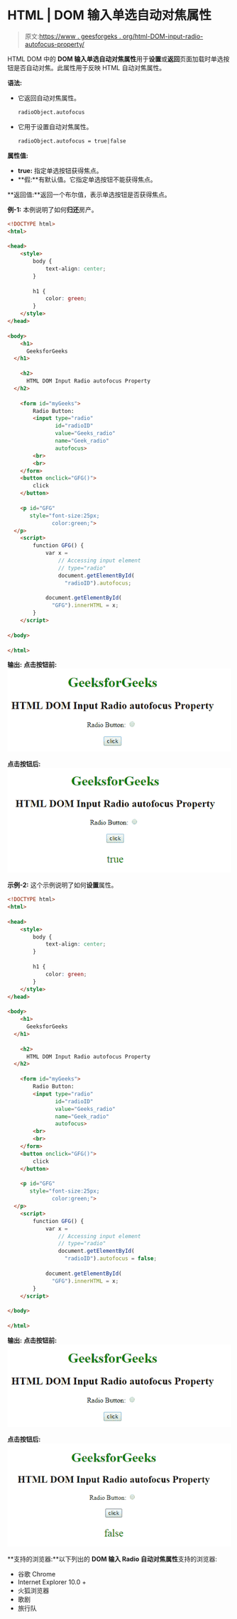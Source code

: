 # HTML | DOM 输入单选自动对焦属性

> 原文:[https://www . geesforgeks . org/html-DOM-input-radio-autofocus-property/](https://www.geeksforgeeks.org/html-dom-input-radio-autofocus-property/)

HTML DOM 中的 **DOM 输入单选自动对焦属性**用于**设置**或**返回**页面加载时单选按钮是否自动对焦。此属性用于反映 HTML 自动对焦属性。

**语法:**

*   它返回自动对焦属性。

    ```html
    radioObject.autofocus
    ```

*   它用于设置自动对焦属性。

    ```html
    radioObject.autofocus = true|false 
    ```

**属性值:**

*   **true:** 指定单选按钮获得焦点。
*   **假:**有默认值。它指定单选按钮不能获得焦点。

**返回值:**返回一个布尔值，表示单选按钮是否获得焦点。

**例-1:** 本例说明了如何**归还**房产。

```html
<!DOCTYPE html>
<html>

<head>
    <style>
        body {
            text-align: center;
        }

        h1 {
            color: green;
        }
    </style>
</head>

<body>
    <h1>
      GeeksforGeeks
  </h1>

    <h2>
      HTML DOM Input Radio autofocus Property
  </h2>

    <form id="myGeeks">
        Radio Button:
        <input type="radio"
               id="radioID" 
               value="Geeks_radio"
               name="Geek_radio"
               autofocus>
        <br>
        <br>
    </form>
    <button onclick="GFG()">
        click
    </button>

    <p id="GFG" 
       style="font-size:25px;
              color:green;">
  </p>
    <script>
        function GFG() {
            var x =
                // Accessing input element 
                // type="radio" 
                document.getElementById(
                  "radioID").autofocus;

            document.getElementById(
              "GFG").innerHTML = x;
        }
    </script>

</body>

</html>
```

**输出:**
**点击按钮前:**
![](img/16f884459576da56627fe29f2534d20a.png)

**点击按钮后:**
![](img/4f2b611fd041a26168ea43053d2e221e.png)

**示例-2:** 这个示例说明了如何**设置**属性。

```html
<!DOCTYPE html>
<html>

<head>
    <style>
        body {
            text-align: center;
        }

        h1 {
            color: green;
        }
    </style>
</head>

<body>
    <h1>
      GeeksforGeeks
  </h1>

    <h2>
      HTML DOM Input Radio autofocus Property
  </h2>

    <form id="myGeeks">
        Radio Button:
        <input type="radio" 
               id="radioID"
               value="Geeks_radio"
               name="Geek_radio" 
               autofocus>
        <br>
        <br>
    </form>
    <button onclick="GFG()">
        click
    </button>

    <p id="GFG"
       style="font-size:25px;
              color:green;">
  </p>
    <script>
        function GFG() {
            var x =
                // Accessing input element 
                // type="radio" 
                document.getElementById(
                  "radioID").autofocus = false;

            document.getElementById(
              "GFG").innerHTML = x;
        }
    </script>

</body>

</html>
```

**输出:**
**点击按钮前:**
![](img/16f884459576da56627fe29f2534d20a.png)

**点击按钮后:**
![](img/ec0c520fb3f4a363e573590ddad15b94.png)

**支持的浏览器:**以下列出的 **DOM 输入 Radio 自动对焦属性**支持的浏览器:

*   谷歌 Chrome
*   Internet Explorer 10.0 +
*   火狐浏览器
*   歌剧
*   旅行队
